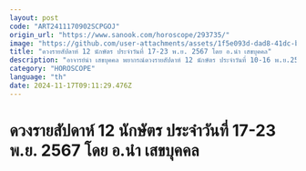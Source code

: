 ```yaml
---
layout: post
code: "ART2411170902SCPGOJ"
origin_url: "https://www.sanook.com/horoscope/293735/"
image: "https://github.com/user-attachments/assets/1f5e093d-dad8-41dc-b61a-d4835d9b8e55"
title: "ดวงรายสัปดาห์ 12 นักษัตร ประจำวันที่ 17-23 พ.ย. 2567 โดย อ.นำ เสขบุคคล"
description: "อาจารย์นำ เสขบุคคล พยากรณ์ดวงรายสัปดาห์ 12 นักษัตร ประจำวันที่ 10-16 พ.ย.2567  "
category: "HOROSCOPE"
language: "th"
date: 2024-11-17T09:11:29.476Z
---
```


# ดวงรายสัปดาห์ 12 นักษัตร ประจำวันที่ 17-23 พ.ย. 2567 โดย อ.นำ เสขบุคคล